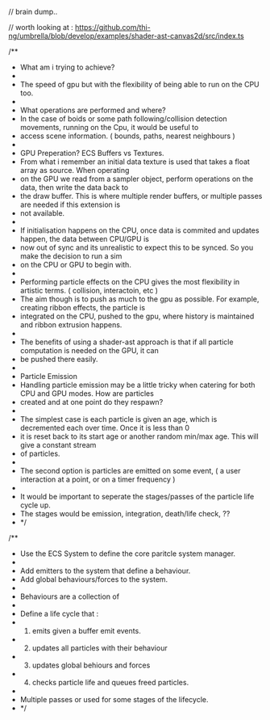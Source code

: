 // brain dump..

// worth looking at : https://github.com/thi-ng/umbrella/blob/develop/examples/shader-ast-canvas2d/src/index.ts

/\*\*

- What am i trying to achieve?
-
- The speed of gpu but with the flexibility of being able to run on the CPU too.
-
- What operations are performed and where?
- In the case of boids or some path following/collision detection movements, running on the Cpu, it would be useful to
- access scene information. ( bounds, paths, nearest neighbours )
-
- GPU Preperation? ECS Buffers vs Textures.
- From what i remember an initial data texture is used that takes a float array as source. When operating
- on the GPU we read from a sampler object, perform operations on the data, then write the data back to
- the draw buffer. This is where multiple render buffers, or multiple passes are needed if this extension is
- not available.
-
- If initialisation happens on the CPU, once data is commited and updates happen, the data between CPU/GPU is
- now out of sync and its unrealistic to expect this to be synced. So you make the decision to run a sim
- on the CPU or GPU to begin with.
-
- Performing particle effects on the CPU gives the most flexibility in artistic terms. ( collision, interactoin, etc )
- The aim though is to push as much to the gpu as possible. For example, creating ribbon effects, the particle is
- integrated on the CPU, pushed to the gpu, where history is maintained and ribbon extrusion happens.
-
- The benefits of using a shader-ast approach is that if all particle computation is needed on the GPU, it can
- be pushed there easily.
-
- Particle Emission
- Handling particle emission may be a little tricky when catering for both CPU and GPU modes. How are particles
- created and at one point do they respawn?
-
- The simplest case is each particle is given an age, which is decremented each over time. Once it is less than 0
- it is reset back to its start age or another random min/max age. This will give a constant stream
- of particles.
-
- The second option is particles are emitted on some event, ( a user interaction at a point, or on a timer frequency )
-
- It would be important to seperate the stages/passes of the particle life cycle up.
- The stages would be emission, integration, death/life check, ??
- \*/

/\*\*

- Use the ECS System to define the core paritcle system manager.
-
- Add emitters to the system that define a behaviour.
- Add global behaviours/forces to the system.
-
- Behaviours are a collection of
-
- Define a life cycle that :
- 1.  emits given a buffer emit events.
- 2.  updates all particles with their behaviour
- 3.  updates global behiours and forces
- 4.  checks particle life and queues freed particles.
-
- Multiple passes or used for some stages of the lifecycle.
- \*/
